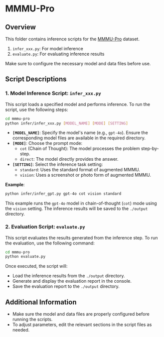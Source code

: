 # MMMU-Pro

## Overview

This folder contains inference scripts for the [MMMU-Pro](https://huggingface.co/datasets/MMMU/MMMU_Pro) dataset. 
1. `infer_xxx.py`: For model inference
2. `evaluate.py`: For evaluating inference results

Make sure to configure the necessary model and data files before use.

## Script Descriptions

### 1. Model Inference Script: `infer_xxx.py`

This script loads a specified model and performs inference. To run the script, use the following steps:

```bash
cd mmmu-pro
python infer/infer_xxx.py [MODEL_NAME] [MODE] [SETTING]
```

- **`[MODEL_NAME]`**: Specify the model's name (e.g., `gpt-4o`). Ensure the corresponding model files are available in the required directory.
- **`[MODE]`**: Choose the prompt mode:
  - `cot` (Chain of Thought): The model processes the problem step-by-step.
  - `direct`: The model directly provides the answer.
- **`[SETTING]`**: Select the inference task setting:
  - `standard`: Uses the standard format of augmented MMMU.
  - `vision`: Uses a screenshot or photo form of augmented MMMU.

**Example**:

```bash
python infer/infer_gpt.py gpt-4o cot vision standard
```

This example runs the `gpt-4o` model in chain-of-thought (`cot`) mode using the `vision` setting. The inference results will be saved to the `./output` directory.

### 2. Evaluation Script: `evaluate.py`

This script evaluates the results generated from the inference step. To run the evaluation, use the following command:

```bash
cd mmmu-pro
python evaluate.py
```

Once executed, the script will:
- Load the inference results from the `./output` directory.
- Generate and display the evaluation report in the console.
- Save the evaluation report to the `./output` directory.

## Additional Information

- Make sure the model and data files are properly configured before running the scripts.
- To adjust parameters, edit the relevant sections in the script files as needed.
